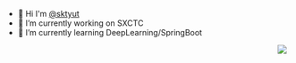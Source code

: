 
<!--
**sktyut/sktyut** is a ✨ _special_ ✨ repository because its `README.md` (this file) appears on your GitHub profile.

Here are some ideas to get you started:

- 🔭 I’m currently working on ...
- 🌱 I’m currently learning ...
- 👯 I’m looking to collaborate on ...
- 🤔 I’m looking for help with ...
- 💬 Ask me about ...
- 📫 How to reach me: ...
- 😄 Pronouns: ...
- ⚡ Fun fact: ...
-->

- 👋 Hi I'm <a href="https://github.com/sktyut/" target="_blank">@sktyut</a>
- 🔭 I’m currently working on SXCTC
- 🌱 I’m currently learning DeepLearning/SpringBoot 

<img align="right" src="https://github-readme-stats.vercel.app/api?username=sktyut&show_icons=true&icon_color=CE1D2D&text_color=718096&bg_color=ffffff&hide_title=true" />

  <!-- [![Top Langs](https://github-readme-stats.vercel.app/api/top-langs/?username=sktyut&layout=compact)](https://github.com/sktyut/github-readme-stats)
![sktyut's GitHub stats](https://github-readme-stats.vercel.app/api?username=sktyut&show_icons=true&theme=tokyonight) 
-->

